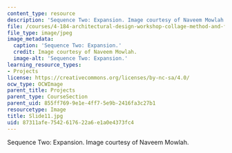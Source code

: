 ```yaml
---
content_type: resource
description: 'Sequence Two: Expansion. Image courtesy of Naveem Mowlah.'
file: /courses/4-184-architectural-design-workshop-collage-method-and-form-spring-2004/87311afe7542617622a6e1a0e4373fc4_Slide11.jpg
file_type: image/jpeg
image_metadata:
  caption: 'Sequence Two: Expansion.'
  credit: Image courtesy of Naveem Mowlah.
  image-alt: 'Sequence Two: Expansion.'
learning_resource_types:
- Projects
license: https://creativecommons.org/licenses/by-nc-sa/4.0/
ocw_type: OCWImage
parent_title: Projects
parent_type: CourseSection
parent_uid: 855ff769-9e1e-4ff7-5e9b-2416fa3c27b1
resourcetype: Image
title: Slide11.jpg
uid: 87311afe-7542-6176-22a6-e1a0e4373fc4
---
```

Sequence Two: Expansion. Image courtesy of Naveem Mowlah.